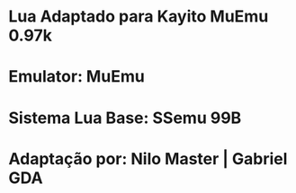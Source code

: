 # Lua Adaptado para Kayito MuEmu 0.97k

# Emulator: MuEmu
# Sistema Lua Base: SSemu 99B
# Adaptação por: Nilo Master | Gabriel GDA

